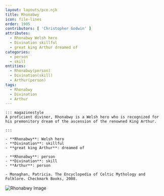 ```yaml
---
layout: layouts/pce.njk
title: Rhonabwy
icon: file-lines
order: 1905
contributors: [ 'Christopher Godwin' ]
attributes:
  - Rhonabwy Welsh hero
  - Divination skillful
  - great king Arthur dreamed of
categories:
  - person
  - skill
entities:
  - Rhonabwy(person)
  - Divination(skill)
  - Arthur(person)
tags:
  - Rhonabwy
  - Divination
  - Arthur
---
```

``` tab [group1:Info]
::: magazinestyle
A proficient diviner, Rhonabwy is a Welsh hero who is recognized for his premonitory dream of the ascension of the renowned King Arthur.

:::
```
``` tab [group1:Attributes]
- **Rhonabwy**: Welsh hero
- **Divination**: skillful
- **great king Arthur**: dreamed of
```
``` tab [group1:Entities]
- **Rhonabwy**: person
- **Divination**: skill
- **Arthur**: person
```
``` tab [group1:Sources]
- Monaghan, Patricia. The Encyclopedia of Celtic Mythology and Folklore. Checkmark Books, 2008.
```
![Rhonabwy Image](https://upload.wikimedia.org/wikipedia/commons/2/25/Jesus-College-MS-111_00268_134v_%28cropped%29_Breuddwyd_Rhonabwy.jpg)

